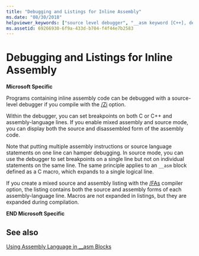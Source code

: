 ```yaml
---
title: "Debugging and Listings for Inline Assembly"
ms.date: "08/30/2018"
helpviewer_keywords: ["source level debugger", "__asm keyword [C++], debugging", "inline assembly, listings", "bugs, __asm blocks", "debugging [C++], inline assembly code", "inline assembly, debugging"]
ms.assetid: 69266930-6f9a-433d-b704-f4f44e7b2583
---
```

# Debugging and Listings for Inline Assembly

**Microsoft Specific**

Programs containing inline assembly code can be debugged with a source-level debugger if you compile with the [/Zi](../../build/reference/z7-zi-zi-debug-information-format.md) option.

Within the debugger, you can set breakpoints on both C or C++ and assembly-language lines. If you enable mixed assembly and source mode, you can display both the source and disassembled form of the assembly code.

Note that putting multiple assembly instructions or source language statements on one line can hamper debugging. In source mode, you can use the debugger to set breakpoints on a single line but not on individual statements on the same line. The same principle applies to an `__asm` block defined as a C macro, which expands to a single logical line.

If you create a mixed source and assembly listing with the [/FAs](../../build/reference/fa-fa-listing-file.md) compiler option, the listing contains both the source and assembly forms of each assembly-language line. Macros are not expanded in listings, but they are expanded during compilation.

**END Microsoft Specific**

## See also

[Using Assembly Language in __asm Blocks](../../assembler/inline/using-assembly-language-in-asm-blocks.md)<br/>
